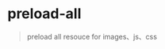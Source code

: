 <!--
 * @Autor: xkh
 * @Date: 2020-07-27 18:55:19
 * @LastEditors: xkh
 * @LastEditTime: 2020-07-27 19:11:27
--> 
# preload-all
>preload all resouce for images、js、css

